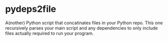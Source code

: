 # pydeps2file
A(nother) Python script that concatinates files in your Python repo. This one recursively parses your main script and any dependencies to only include files actually required to run your program.
